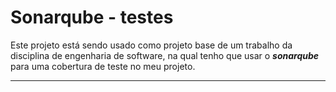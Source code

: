 # Sonarqube - testes

Este projeto está sendo usado como projeto base de um trabalho da disciplina de engenharia de software, 
na qual tenho que usar o ***sonarqube*** para uma cobertura de teste no meu projeto.

---